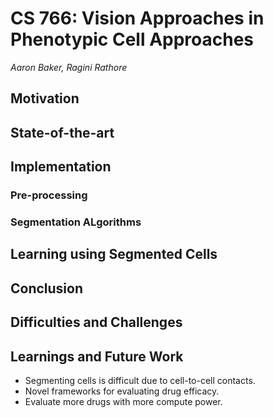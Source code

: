 # CS 766: Vision Approaches in Phenotypic Cell Approaches
_Aaron Baker, Ragini Rathore_
## Motivation
## State-of-the-art
## Implementation
  ### Pre-processing
  ### Segmentation ALgorithms
## Learning using Segmented Cells
## Conclusion
## Difficulties and Challenges
## Learnings and Future Work
- Segmenting cells is difficult due to cell-to-cell contacts.
- Novel frameworks for evaluating drug efficacy.
- Evaluate more drugs with more compute power.

